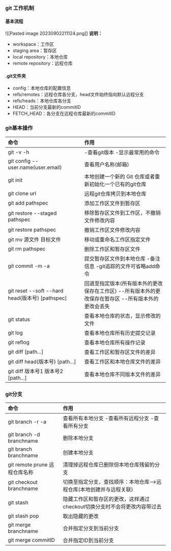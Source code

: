 ### git 工作机制

#### 基本流程

![[Pasted image 20230902211124.png]]
**说明：**
- workspace：工作区
- staging area：暂存区
- local repository：本地仓库
- remote repository：远程仓库
#### .git文件夹

- config：本地仓库的配置信息
- refs/remotes：远程仓库各分支，head文件始终指向默认远程分支
- refs/heads：本地仓库各分支
- HEAD：当前分支最新的commitID
- FETCH_HEAD：各分支在远程仓库最新的commitID

### git基本操作

|命令|作用|
|:--|:--|
|git -v -h|-查看git版本 -显示最常用的命令|
|git config --user.name(user.email)|查看用户名称(邮箱)|
|git init|本地创建一个新的 Git 仓库或者重新初始化一个已有的git仓库|
|git clone url|远程git仓库拷贝到本地仓库|
|git add pathspec|添加工作区文件到暂存区|
|git restore --staged pathspec|移除暂存区文件到工作区，不撤销文件修改内容|
|git restore pathspec|撤销工作区文件修改内容|
|git mv 源文件 目标文件|移动或重命名工作区指定文件|
|git rm pathspec|删除工作区和暂存区文件|
|git commit -m -a|提交暂存区文件到本地仓库 -备注信息 -git追踪的文件可省略add命令|
|git reset --soft --hard head(版本号) \[pathspec\]|回退至指定版本(所有版本外的更改保存在工作区) --所有版本外的更改保存在暂存区 --所有版本外的更改会丢失|
|git status|查看本地仓库的状态，显示修改的文件|
|git log|查看本地仓库所有历史提交记录|
|git reflog|查看本地仓库所有操作记录|
|git diff \[path...\]|查看工作区和暂存区文件的差异|
|git diff head(版本号) \[path...\]|查看工作区和本地仓库文件的差异|
|git diff 版本号1 版本号2 \[path...\]|查看本地仓库不同版本文件的差异|

### git分支

|命令|作用|
|:--|:--|
|git branch -r -a|查看所有本地分支 -查看所有远程分支 -查看所有分支|
|git branch -d branchname|删除本地分支|
|git branch branchname|创建本地分支|
|git remote prune 远程仓库名称|清理掉远程仓库已删除但本地仓库残留的分支|
|git checkout branchname|切换至指定分支，查找顺序：本地仓库——>远程仓库(本地创建并与远程关联)|
|git stash|隐藏工作区和暂存区的更改，这样通过checkout切换分支时不会将更改内容带过去|
|git stash pop|取出隐藏的更改|
|git merge branchname|合并指定分支到当前分支|
|git merge commitID|合并指定ID到当前分支|


